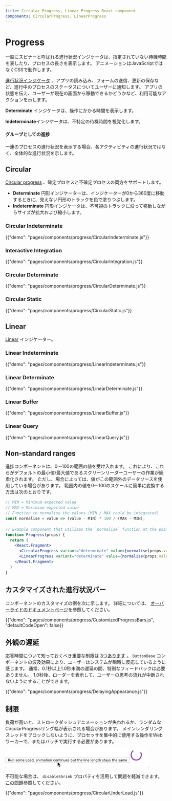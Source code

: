 ```yaml
---
title: Circular Progress, Linear Progress React component
components: CircularProgress, LinearProgress
---
```


# Progress

<p class="description">一般にスピナーと呼ばれる進行状況インジケータは、指定されていない待機時間を表したり、プロセスの長さを表示します。 アニメーションはJavaScriptではなくCSSで動作します。</p>

[進行状況インジケータ](https://material.io/design/components/progress-indicators.html) 、アプリの読み込み、フォームの送信、更新の保存など、進行中のプロセスのステータスについてユーザーに通知します。 アプリの状態を伝え、ユーザーが現在の画面から移動できるかどうかなど、利用可能なアクションを示します。

**Determinate** インジケータは、操作にかかる時間を表示します。

**Indeterminate**インジケータは、不特定の待機時間を視覚化します。

#### グループとしての進捗

一連のプロセスの進行状況を表示する場合、各アクティビティの進行状況ではなく、全体的な進行状況を示します。

## Circular

[Circular progress](https://material.io/design/components/progress-indicators.html#circular-progress-indicators) 、確定プロセスと不確定プロセスの両方をサポートします。

- **Determinate** 円形インジケーターは、インジケーターが0から360度に移動するときに、見えない円形のトラックを色で塗りつぶします。
- **Indeterminate** 円形インジケータは、不可視のトラックに沿って移動しながらサイズが拡大および縮小します。

### Circular Indeterminate

{{"demo": "pages/components/progress/CircularIndeterminate.js"}}

### Interactive Integration

{{"demo": "pages/components/progress/CircularIntegration.js"}}

### Circular Determinate

{{"demo": "pages/components/progress/CircularDeterminate.js"}}

### Circular Static

{{"demo": "pages/components/progress/CircularStatic.js"}}

## Linear

[Linear](https://material.io/design/components/progress-indicators.html#linear-progress-indicators) インジケーター。

### Linear Indeterminate

{{"demo": "pages/components/progress/LinearIndeterminate.js"}}

### Linear Determinate

{{"demo": "pages/components/progress/LinearDeterminate.js"}}

### Linear Buffer

{{"demo": "pages/components/progress/LinearBuffer.js"}}

### Linear Query

{{"demo": "pages/components/progress/LinearQuery.js"}}

## Non-standard ranges

進捗コンポーネントは、0〜100の範囲の値を受け入れます。 これにより、これらがデフォルトの最小値/最大値であるスクリーンリーダーユーザーの作業が簡素化されます。 ただし、場合によっては、値がこの範囲外のデータソースを使用している場合があります。 範囲内の値を0〜100のスケールに簡単に変換する方法は次のとおりです。

```jsx
// MIN = Minimum expected value
// MAX = Maximium expected value
// Function to normalise the values (MIN / MAX could be integrated)
const normalise = value => (value - MIN) * 100 / (MAX - MIN);

// Example component that utilizes the `normalise` function at the point of render.
function Progress(props) {
  return (
    <React.Fragment>
      <CircularProgress variant="determinate" value={normalise(props.value)} />
      <LinearProgress variant="determinate" value={normalise(props.value)} />
    </React.Fragment>
  )
}
```

## カスタマイズされた進行状況バー

コンポーネントのカスタマイズの例を次に示します。 詳細については、 [オーバーライドのドキュメントページ](/customization/components/)を参照してください。

{{"demo": "pages/components/progress/CustomizedProgressBars.js", "defaultCodeOpen": false}}

## 外観の遅延

応答時間について知っておくべき重要な制限は [3つあります](https://www.nngroup.com/articles/response-times-3-important-limits/) 。 `ButtonBase` コンポーネントの波及効果により、ユーザーはシステムが瞬時に反応しているように感じます。 通常、0.1秒以上1.0秒未満の遅延の間、特別なフィードバックは必要ありません。 1.0秒後、ローダーを表示して、ユーザーの思考の流れが中断されないようにすることができます。

{{"demo": "pages/components/progress/DelayingAppearance.js"}}

## 制限

負荷が高いと、ストロークダッシュアニメーションが失われるか、ランダムなCircularProgressリング幅が表示される場合があります。 メインレンダリングスレッドをブロックしないように、プロセッサを集中的に使用する操作をWebワーカーで、またはバッチで実行する必要があります。

![heavy load](/static/images/progress/heavy-load.gif)

不可能な場合は、 `disableShrink` プロパティを活用して問題を軽減できます。 [この問題](https://github.com/mui-org/material-ui/issues/10327)参照してください。

{{"demo": "pages/components/progress/CircularUnderLoad.js"}}